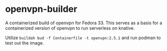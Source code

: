 # openvpn-builder

A containerized build of openvpn for Fedora 33. This serves as a basis for a containerized version of openvpn to run serverless on knative. 

Utilize `buildah bud -f Containerfile -t openvpn:2.5.1` and run podman to test out the image.  
